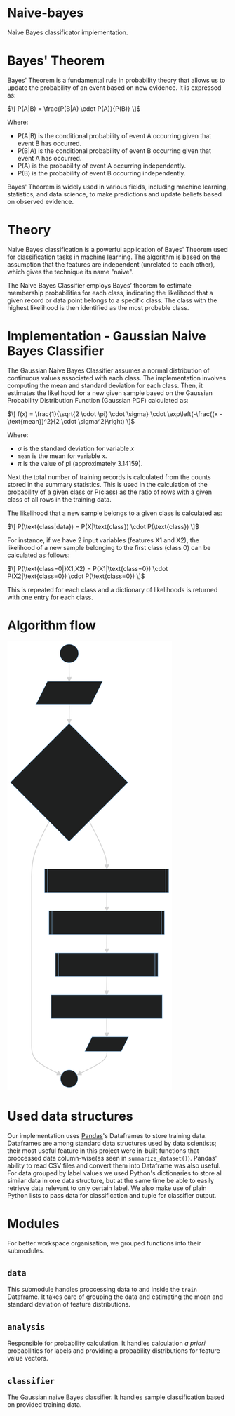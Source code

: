 # Naive-bayes
Naive Bayes classificator implementation.

# Bayes' Theorem

Bayes' Theorem is a fundamental rule in probability theory that allows us to update the probability of an event based on new evidence. It is expressed as:

$\[ P(A|B) = \frac{P(B|A) \cdot P(A)}{P(B)} \]$

Where:
- P(A|B) is the conditional probability of event A occurring given that event B has occurred.
- P(B|A) is the conditional probability of event B occurring given that event A has occurred.
- P(A) is the probability of event A occurring independently.
- P(B) is the probability of event B occurring independently.

Bayes' Theorem is widely used in various fields, including machine learning, statistics, and data science, to make predictions and update beliefs based on observed evidence.

# Theory
Naive Bayes classification is a powerful application of Bayes' Theorem used for classification tasks in machine learning. The algorithm is based on the assumption that the features are independent (unrelated to each other), which gives the technique its name "naive". 

The Naive Bayes Classifier employs Bayes’ theorem to estimate membership probabilities for each class, indicating the likelihood that a given record or data point belongs to a specific class. The class with the highest likelihood is then identified as the most probable class.

# Implementation - Gaussian Naive Bayes Classifier

The Gaussian Naive Bayes Classifier assumes a normal distribution of continuous values associated with each class. The implementation involves computing the mean and standard deviation for each class. Then, it estimates the likelihood for a new given sample based on the Gaussian Probability Distribution Function (Gaussian PDF) calculated as:

$\[ f(x) = \frac{1}{\sqrt{2 \cdot \pi} \cdot \sigma} \cdot \exp\left(-\frac{(x - \text{mean})^2}{2 \cdot \sigma^2}\right) \]$


Where:
- $\sigma$ is the standard deviation for variable $x$
- `mean` is the mean for variable $x$.
- $\pi$ is the value of pi (approximately 3.14159).


Next the total number of training records is calculated from the counts stored in the summary statistics. This is used in the calculation of the probability of a given class or P(class) as the ratio of rows with a given class of all rows in the training data.

The likelihood that a new sample belongs to a given class is calculated as:


$\[ P(\text{class|data}) = P(X|\text{class}) \cdot P(\text{class}) \]$

For instance, if we have 2 input variables (features X1 and X2), the likelihood of a new sample belonging to the first class (class 0) can be calculated as follows:


$\[ P(\text{class=0|}X1,X2) = P(X1|\text{class=0}) \cdot P(X2|\text{class=0}) \cdot P(\text{class=0}) \]$

This is repeated for each class and a dictionary of likelihoods is returned with one entry for each class.

# Algorithm flow

![Flowchart](doc/img/classifier-flow.svg)


# Used data structures

Our implementation uses [Pandas](https://github.com/pandas-dev/pandas)'s Dataframes to store training data. Dataframes are among standard data structures used by data scientists; their most useful feature in this project were in-built functions that proccessed data column-wise(as seen in `summarize_dataset()`). Pandas' ability to read CSV files and convert them into Dataframe was also useful.
For data grouped by label values we used Python's dictionaries to store all similar data in one data structure, but at the same time be able to easily retrieve data relevant to only certain label.
We also make use of plain Python lists to pass data for classification and tuple for classifier output.

# Modules

For better workspace organisation, we grouped functions into their submodules.
## `data`

This submodule handles proccessing data to and inside the `train` Dataframe. It takes care of grouping the data and estimating the mean and standard deviation of feature distributions.

## `analysis`

Responsible for probability calculation. It handles calculation *a priori* probabilities for labels and providing a probability distributions for feature value vectors.

## `classifier`

The Gaussian naive Bayes classifier. It handles sample classification based on provided training data.